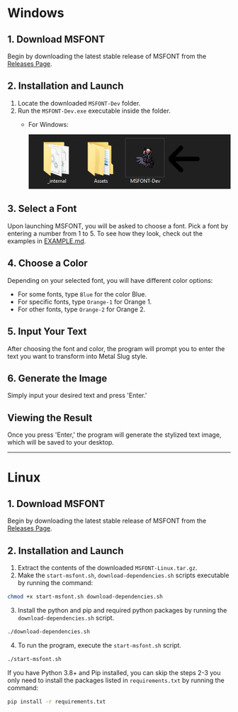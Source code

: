 # Windows

## 1. Download MSFONT

Begin by downloading the latest stable release of MSFONT from the [Releases Page](https://github.com/VermeilChan/MetalSlugFontReborn/releases).

## 2. Installation and Launch

1. Locate the downloaded `MSFONT-Dev` folder.
2. Run the `MSFONT-Dev.exe` executable inside the folder.
   - For Windows:

     ![Run MSFONT-Dev on Windows](Assets/Markdown/Guide/Program-Windows.png)

## 3. Select a Font

Upon launching MSFONT, you will be asked to choose a font. Pick a font by entering a number from 1 to 5. To see how they look, check out the examples in [EXAMPLE.md](EXAMPLE.md).

## 4. Choose a Color

Depending on your selected font, you will have different color options:

- For some fonts, type `Blue` for the color Blue.
- For specific fonts, type `Orange-1` for Orange 1.
- For other fonts, type `Orange-2` for Orange 2.

## 5. Input Your Text

After choosing the font and color, the program will prompt you to enter the text you want to transform into Metal Slug style.

## 6. Generate the Image

Simply input your desired text and press 'Enter.'

## Viewing the Result

Once you press 'Enter,' the program will generate the stylized text image, which will be saved to your desktop.

---

# Linux

## 1. Download MSFONT

Begin by downloading the latest stable release of MSFONT from the [Releases Page](https://github.com/VermeilChan/MetalSlugFontReborn/releases).

## 2. Installation and Launch

1. Extract the contents of the downloaded `MSFONT-Linux.tar.gz`.
2. Make the `start-msfont.sh`, `download-dependencies.sh` scripts executable by running the command: 

```bash
chmod +x start-msfont.sh download-dependencies.sh
```

3. Install the python and pip and required python packages by running the `download-dependencies.sh` script.

```bash
./download-dependencies.sh
```

4. To run the program, execute the `start-msfont.sh` script.

```bash
./start-msfont.sh
```

If you have Python 3.8+ and Pip installed, you can skip the steps 2-3 you only need to install the packages listed in `requirements.txt` by running the command:

```bash
pip install -r requirements.txt
```
